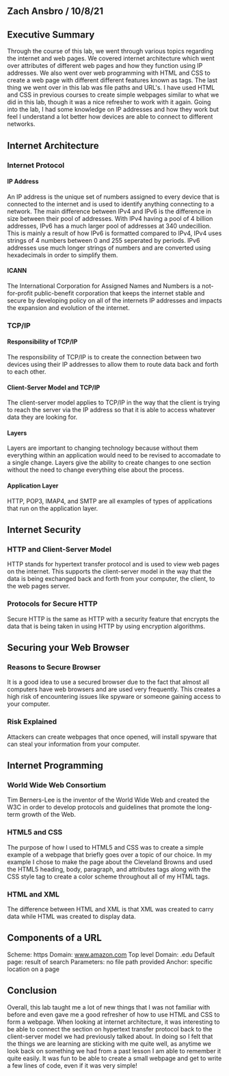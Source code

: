 ## Zach Ansbro / 10/8/21

## Executive Summary 
Through the course of this lab, we went through various topics regarding the internet and web pages. We covered internet architecture which went over attributes of different web pages and how they function using IP addresses. We also went over web programming with HTML and CSS to create a web page with different different features known as tags. The last thing we went over in this lab was file paths and URL's. I have used HTML and CSS in previous courses to create simple webpages similar to what we did in this lab, though it was a nice refresher to work with it again. Going into the lab, I had some knowledge on IP addresses and how they work but feel I understand a lot better how devices are able to connect to different networks. 

## Internet Architecture
### Internet Protocol
#### IP Address
An IP address is the unique set of numbers assigned to every device that is connected to the internet and is used to identify anything connecting to a network. The main difference between IPv4 and IPv6 is the difference in size between their pool of addresses. With IPv4 having a pool of 4 billion addresses, IPv6 has a much larger pool of addresses at 340 undecillion. This is mainly a result of how IPv6 is formatted compared to IPv4, IPv4 uses strings of 4 numbers between 0 and 255 seperated by periods. IPv6 addresses use much longer strings of numbers and are converted using hexadecimals in order to simplify them. 
#### ICANN
The International Corporation for Assigned Names and Numbers is a not-for-profit public-benefit corporation that keeps the internet stable and secure by developing policy on all of the internets IP addresses and impacts the expansion and evolution of the internet. 
### TCP/IP
#### Responsibility of TCP/IP
The responsibility of TCP/IP is to create the connection between two devices using their IP addresses to allow them to route data back and forth to each other. 
#### Client-Server Model and TCP/IP
The client-server model applies to TCP/IP in the way that the client is trying to reach the server via the IP address so that it is able to access whatever data they are looking for. 
#### Layers
Layers are important to changing technology because without them everything within an application would need to be revised to accomadate to a single change. Layers give the ability to create changes to one section without the need to change everything else about the process. 
#### Application Layer
HTTP, POP3, IMAP4, and SMTP are all examples of types of applications that run on the application layer. 
## Internet Security
### HTTP and Client-Server Model
HTTP stands for hypertext transfer protocol and is used to view web pages on the internet. This supports the client-server model in the way that the data is being exchanged back and forth from your computer, the client, to the web pages server. 
### Protocols for Secure HTTP
Secure HTTP is the same as HTTP with a security feature that encrypts the data that is being taken in using HTTP by using encryption algorithms. 
## Securing your Web Browser
### Reasons to Secure Browser
It is a good idea to use a secured browser due to the fact that almost all computers have web browsers and are used very frequently. This creates a high risk of encountering issues like spyware or someone gaining access to your computer. 
### Risk Explained
Attackers can create webpages that once opened, will install spyware that can steal your information from your computer. 
## Internet Programming
### World Wide Web Consortium
Tim Berners-Lee is the inventor of the World Wide Web and created the W3C in order to develop protocols and guidelines that promote the long-term growth of the Web. 
### HTML5 and CSS
The purpose of how I used to HTML5 and CSS was to create a simple example of a webpage that briefly goes over a topic of our choice. In my example I chose to make the page about the Cleveland Browns and used the HTML5 heading, body, paragraph, and attributes tags along with the CSS style tag to create a color scheme throughout all of my HTML tags. 
### HTML and XML
The difference between HTML and XML is that XML was created to carry data while HTML was created to display data. 
## Components of a URL
Scheme: https
Domain: www.amazon.com
Top level Domain: .edu
Default page: result of search
Parameters: no file path provided
Anchor: specific location on a page
## Conclusion
Overall, this lab taught me a lot of new things that I was not familiar with before and even gave me a good refresher of how to use HTML and CSS to form a webpage. When looking at internet architecture, it was interesting to be able to connect the section on hypertext transfer protocol back to the client-server model we had previously talked about. In doing so I felt that the things we are learning are sticking with me quite well, as anytime we look back on something we had from a past lesson I am able to remember it quite easily. It was fun to be able to create a small webpage and get to write a few lines of code, even if it was very simple!
